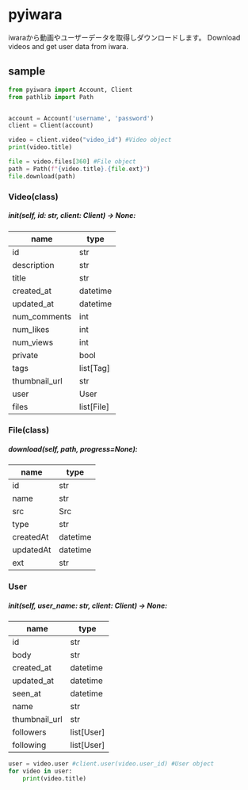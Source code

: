 # pyiwara

iwaraから動画やユーザーデータを取得しダウンロードします。
Download videos and get user data from iwara.


## sample

```python
from pyiwara import Account, Client
from pathlib import Path


account = Account('username', 'password')
client = Client(account)

video = client.video("video_id") #Video object
print(video.title)

file = video.files[360] #File object
path = Path(f"{video.title}.{file.ext}")
file.download(path)
```

### Video(class)

##### __init__(self, id: str, client: Client) -> None:

| name          | type       |
| ------------- | ---------- |
| id            | str        |
| description   | str        |
| title         | str        |
| created_at    | datetime   |
| updated_at    | datetime   |
| num_comments  | int        |
| num_likes     | int        |
| num_views     | int        |
| private       | bool       |
| tags          | list[Tag]  |
| thumbnail_url | str        |
| user          | User       |
| files         | list[File] |

### File(class)

##### download(self, path, progress=None):

| name      | type     |
| --------- | -------- |
| id        | str      |
| name      | str      |
| src       | Src      |
| type      | str      |
| createdAt | datetime |
| updatedAt | datetime |
| ext       | str      |

### User

#####  __init__(self, user_name: str, client: Client) -> None:

| name          | type       |
| ------------- | ---------- |
| id            | str        |
| body          | str        |
| created_at    | datetime   |
| updated_at    | datetime   |
| seen_at       | datetime   |
| name          | str        |
| thumbnail_url | str        |
| followers     | list[User] |
| following     | list[User] |

```python
user = video.user #client.user(video.user_id) #User object
for video in user:
    print(video.title)
```

